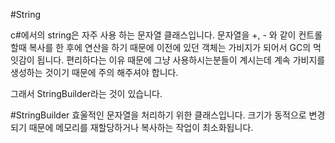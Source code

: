 #String

c#에서의 string은 자주 사용 하는 문자열 클래스입니다.
문자열을 +, - 와 같이 컨트롤 할때 복사를 한 후에 연산을 하기 때문에
이전에 있던 객체는 가비지가 되어서 GC의 먹잇감이 됩니다.
편리하다는 이유 때문에 그냥 사용하시는분들이 계시는데 계속 가비지를 생성하는 것이기 때문에
주의 해주셔야 합니다.

그래서 StringBuilder라는 것이 있습니다.

#StringBuilder
효울적인 문자열을 처리하기 위한 클래스입니다.
크기가 동적으로 변경되기 때문에 메모리를 재할당하거나 복사하는 작업이 최소화됩니다.